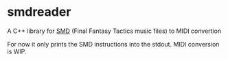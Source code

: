# smdreader
A C++ library for [SMD](https://ffhacktics.com/wiki/Music/SMD) (Final Fantasy Tactics music files) to MIDI convertion

For now it only prints the SMD instructions into the stdout.
MIDI conversion is WIP.
